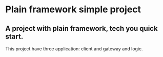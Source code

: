 # Plain framework simple project #

## A project with plain framework, tech you quick start. ##

This project have three application: client and gateway and logic.
